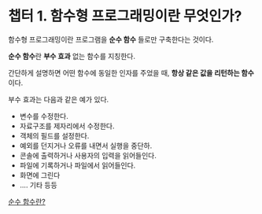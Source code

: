 # 챕터 1. 함수형 프로그래밍이란 무엇인가?

함수형 프로그래밍이란 프로그램을 **순수 함수** 들로만 구축한다는 것이다.

**순수 함수**란 **부수 효과** 없는 함수를 지칭한다.

간단하게 설명하면 어떤 함수에 동일한 인자를 주었을 때, **항상 같은 값을 리턴하는 함수**이다.

부수 효과는 다음과 같은 예가 있다.

* 변수를 수정한다.
* 자료구조를 제자리에서 수정한다.
* 객체의 필드를 설정한다.
* 예외를 던지거나 오류를 내면서 실행을 중단하.
* 콘솔에 출력하거나 사용자의 입력을 읽어들인다.
* 파일에 기록하거나 파일에서 읽어들인다.
* 화면에 그린다
* .... 기타 등등

[순수 함수란?](https://jeong-pro.tistory.com/23)



